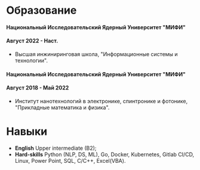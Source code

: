 # Образование
#### Национальный Исследовательский Ядерный Университет "МИФИ"
#### Август 2022 - Наст.
- Высшая инжиниринговая школа, "Информационные системы и технологии".

#### Национальный Исследовательский Ядерный Университет "МИФИ" 
#### Август 2018 - Май 2022
- Институт нанотехнологий в электронике, спинтронике и фотонике, "Прикладные математика и физика".

# Навыки
- **English** Upper intermediate (B2);
- **Hard-skills** Python (NLP, DS, ML), Go, Docker, Kubernetes, Gitlab CI/CD, Linux, Power Point, SQL, C/C++, Excel(VBA).
